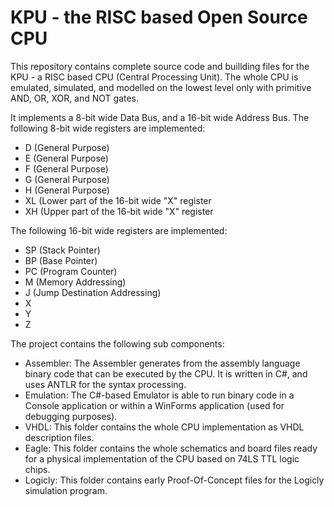 # KPU - the RISC based Open Source CPU
This repository contains complete source code and buillding files for the KPU - a RISC based CPU (Central Processing Unit). The whole CPU is emulated, simulated, and modelled on the lowest level only with primitive AND, OR, XOR, and NOT gates.

It implements a 8-bit wide Data Bus, and a 16-bit wide Address Bus. The following 8-bit wide registers are implemented:
<ul>
<li>D (General Purpose)</li>
<li>E (General Purpose)</li>
<li>F (General Purpose)</li>
<li>G (General Purpose)</li>
<li>H (General Purpose)</li>
<li>XL (Lower part of the 16-bit wide "X" register</li>
<li>XH (Upper part of the 16-bit wide "X" register</li>
</ul>

The following 16-bit wide registers are implemented:
<ul>
<li>SP (Stack Pointer)</li>
<li>BP (Base Pointer)</li>
<li>PC (Program Counter)</li>
<li>M (Memory Addressing)</li>
<li>J (Jump Destination Addressing)</li>
<li>X</li>
<li>Y</li>
<li>Z</li>
</ul>

The project contains the following sub components:
<ul>
<li>Assembler: The Assembler generates from the assembly language binary code that can be executed by the CPU. It is written in C#, and uses ANTLR for the syntax processing.</li>
<li>Emulation: The C#-based Emulator is able to run binary code in a Console application or within a WinForms application (used for debugging purposes).</li>
<li>VHDL: This folder contains the whole CPU implementation as VHDL description files.</li>
<li>Eagle: This folder contains the whole schematics and board files ready for a physical implementation of the CPU based on 74LS TTL logic chips.</li>
<li>Logicly: This folder contains early Proof-Of-Concept files for the Logicly simulation program.</li>
<ul>
